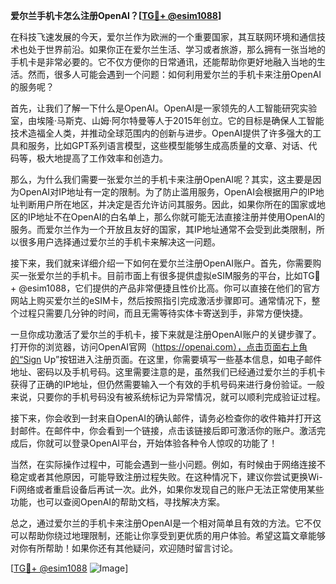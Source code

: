 **爱尔兰手机卡怎么注册OpenAI？[[TG💪+ @esim1088](https://t.me/s/esim1088)]**

在科技飞速发展的今天，爱尔兰作为欧洲的一个重要国家，其互联网环境和通信技术也处于世界前沿。如果你正在爱尔兰生活、学习或者旅游，那么拥有一张当地的手机卡是非常必要的。它不仅方便你的日常通讯，还能帮助你更好地融入当地的生活。然而，很多人可能会遇到一个问题：如何利用爱尔兰的手机卡来注册OpenAI的服务呢？

首先，让我们了解一下什么是OpenAI。OpenAI是一家领先的人工智能研究实验室，由埃隆·马斯克、山姆·阿尔特曼等人于2015年创立。它的目标是确保人工智能技术造福全人类，并推动全球范围内的创新与进步。OpenAI提供了许多强大的工具和服务，比如GPT系列语言模型，这些模型能够生成高质量的文章、对话、代码等，极大地提高了工作效率和创造力。

那么，为什么我们需要一张爱尔兰的手机卡来注册OpenAI呢？其实，这主要是因为OpenAI对IP地址有一定的限制。为了防止滥用服务，OpenAI会根据用户的IP地址判断用户所在地区，并决定是否允许访问其服务。因此，如果你所在的国家或地区的IP地址不在OpenAI的白名单上，那么你就可能无法直接注册并使用OpenAI的服务。而爱尔兰作为一个开放且友好的国家，其IP地址通常不会受到此类限制，所以很多用户选择通过爱尔兰的手机卡来解决这一问题。

接下来，我们就来详细介绍一下如何在爱尔兰注册OpenAI账户。首先，你需要购买一张爱尔兰的手机卡。目前市面上有很多提供虚拟eSIM服务的平台，比如TG💪+ @esim1088，它们提供的产品非常便捷且性价比高。你可以直接在他们的官方网站上购买爱尔兰的eSIM卡，然后按照指引完成激活步骤即可。通常情况下，整个过程只需要几分钟的时间，而且无需等待实体卡寄送到手，非常方便快捷。

一旦你成功激活了爱尔兰的手机卡，接下来就是注册OpenAI账户的关键步骤了。打开你的浏览器，访问OpenAI官网（https://openai.com），点击页面右上角的“Sign Up”按钮进入注册页面。在这里，你需要填写一些基本信息，如电子邮件地址、密码以及手机号码。这里需要注意的是，虽然我们已经通过爱尔兰的手机卡获得了正确的IP地址，但仍然需要输入一个有效的手机号码来进行身份验证。一般来说，只要你的手机号码没有被系统标记为异常情况，就可以顺利完成验证过程。

接下来，你会收到一封来自OpenAI的确认邮件，请务必检查你的收件箱并打开这封邮件。在邮件中，你会看到一个链接，点击该链接后即可激活你的账户。激活完成后，你就可以登录OpenAI平台，开始体验各种令人惊叹的功能了！

当然，在实际操作过程中，可能会遇到一些小问题。例如，有时候由于网络连接不稳定或者其他原因，可能导致注册过程失败。在这种情况下，建议你尝试更换Wi-Fi网络或者重启设备后再试一次。此外，如果你发现自己的账户无法正常使用某些功能，也可以查阅OpenAI的帮助文档，寻找解决方案。

总之，通过爱尔兰的手机卡来注册OpenAI是一个相对简单且有效的方法。它不仅可以帮助你绕过地理限制，还能让你享受到更优质的用户体验。希望这篇文章能够对你有所帮助！如果你还有其他疑问，欢迎随时留言讨论。

[[TG💪+ @esim1088](https://t.me/s/esim1088) ![Image](https://i.postimg.cc/4NQfJmqS/Snipaste-2025-05-13-00-14-12.png)]